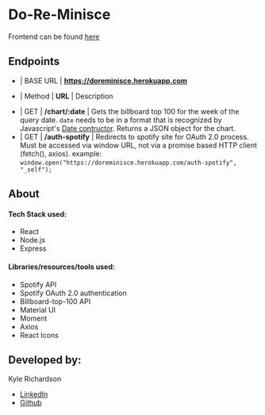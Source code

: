 # Do-Re-Minisce

Frontend can be found [here](https://github.com/kyle-richardson/doreminisce)

## Endpoints

<!-- BASE URL -->

- | BASE URL | **https://doreminisce.herokuapp.com**

- | Method | **URL** | Description

<!-- Auth  -->

- | GET | **/chart/:date** | Gets the billboard top 100 for the week of the query date.  `date` needs to be in a format that is recognized by Javascript's [Date contructor](https://developer.mozilla.org/en-US/docs/Web/JavaScript/Reference/Global_Objects/Date/Date). Returns a JSON object for the chart.
- | GET | **/auth-spotify** | Redirects to spotify site for OAuth 2.0 process. Must be accessed via window URL, not via a promise based HTTP client (fetch(), axios). example: `window.open("https://doreminisce.herokuapp.com/auth-spotify", "_self");`

## About

#### Tech Stack used:
  - React
  - Node.js
  - Express

#### Libraries/resources/tools used:
 - Spotify API
 - Spotify OAuth 2.0 authentication
 - Billboard-top-100 API
 - Material UI
 - Moment
 - Axios
 - React Icons
 
 ## Developed by:
 
 Kyle Richardson
  - [LinkedIn](https://www.linkedin.com/in/kyle-m-richardson/)
  - [Github](https://github.com/kyle-richardson/)
